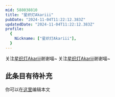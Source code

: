 ```yaml
---
mid: 588038810
title: "星织灯Akariii"
pubDate: "2024-11-04T11:22:12.383Z"
updatedDate: "2024-11-04T11:22:12.383Z"
profile:
  {
    Nickname: ["星织灯Akariii"],
  }
---
```


关注[星织灯Akariii](https://space.bilibili.com/588038810)谢谢喵~ 关注[星织灯Akariii](https://space.bilibili.com/588038810)谢谢喵~

## 此条目有待补充
你可以在[这里](https://github.com/Yuhanawa/VTuber.ICU-Content/edit/master/v/星织灯Akariii/index.md)编辑本文

